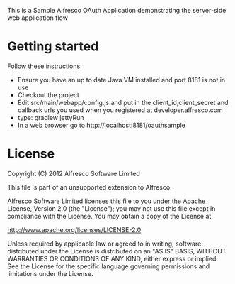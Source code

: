 This is a Sample Alfresco OAuth Application demonstrating the server-side web application flow

Getting started
===============

Follow these instructions:

* Ensure you have an up to date Java VM installed and port 8181 is not in use
* Checkout the project
* Edit src/main/webapp/config.js and put in the client_id,client_secret and callback urls you used when you registered at developer.alfresco.com
* type: gradlew jettyRun
* In a web browser go to http://localhost:8181/oauthsample


# License
Copyright (C) 2012 Alfresco Software Limited

This file is part of an unsupported extension to Alfresco.

Alfresco Software Limited licenses this file
to you under the Apache License, Version 2.0 (the
"License"); you may not use this file except in compliance
with the License.  You may obtain a copy of the License at

 http://www.apache.org/licenses/LICENSE-2.0

Unless required by applicable law or agreed to in writing,
software distributed under the License is distributed on an
"AS IS" BASIS, WITHOUT WARRANTIES OR CONDITIONS OF ANY
KIND, either express or implied.  See the License for the
specific language governing permissions and limitations
under the License.
